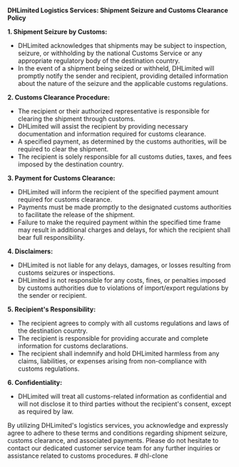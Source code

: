 **DHLimited Logistics Services: Shipment Seizure and Customs Clearance Policy**

**1. Shipment Seizure by Customs:**

- DHLimited acknowledges that shipments may be subject to inspection, seizure, or withholding by the national Customs Service or any appropriate regulatory body of the destination country.
- In the event of a shipment being seized or withheld, DHLimited will promptly notify the sender and recipient, providing detailed information about the nature of the seizure and the applicable customs regulations.

**2. Customs Clearance Procedure:**

- The recipient or their authorized representative is responsible for clearing the shipment through customs.
- DHLimited will assist the recipient by providing necessary documentation and information required for customs clearance.
- A specified payment, as determined by the customs authorities, will be required to clear the shipment.
- The recipient is solely responsible for all customs duties, taxes, and fees imposed by the destination country.

**3. Payment for Customs Clearance:**

- DHLimited will inform the recipient of the specified payment amount required for customs clearance.
- Payments must be made promptly to the designated customs authorities to facilitate the release of the shipment.
- Failure to make the required payment within the specified time frame may result in additional charges and delays, for which the recipient shall bear full responsibility.

**4. Disclaimers:**

- DHLimited is not liable for any delays, damages, or losses resulting from customs seizures or inspections.
- DHLimited is not responsible for any costs, fines, or penalties imposed by customs authorities due to violations of import/export regulations by the sender or recipient.

**5. Recipient's Responsibility:**

- The recipient agrees to comply with all customs regulations and laws of the destination country.
- The recipient is responsible for providing accurate and complete information for customs declarations.
- The recipient shall indemnify and hold DHLimited harmless from any claims, liabilities, or expenses arising from non-compliance with customs regulations.

**6. Confidentiality:**

- DHLimited will treat all customs-related information as confidential and will not disclose it to third parties without the recipient's consent, except as required by law.

By utilizing DHLimited's logistics services, you acknowledge and expressly agree to adhere to these terms and conditions regarding shipment seizure, customs clearance, and associated payments. Please do not hesitate to contact our dedicated customer service team for any further inquiries or assistance related to customs procedures.
#   d h l - c l o n e  
 